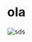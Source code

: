 <h1 style="display: flex; justify-content: center; align-items: center;">ola</h1>
<div style="display: flex; justify-content: center; align-items: center;">
  <img src="img/makima.gif" alt="sds" class="responsive-img" style="margin-right: 10px; display: block; margin-left: auto; margin-right: auto;">
</div>
